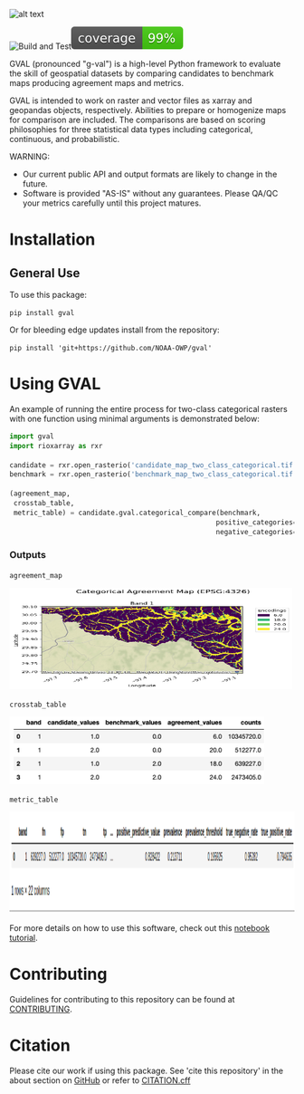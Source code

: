  ![alt
text](https://github.com/NOAA-OWP/gval/raw/main/docs/images/gval_light_mode.png#gh-light-mode-only)

![Build and
Test](https://github.com/NOAA-OWP/gval/actions/workflows/python-app.yml/badge.svg)![Coverage](https://github.com/NOAA-OWP/gval/raw/testing/docs/images/coverage.svg)

GVAL (pronounced "g-val") is a high-level Python framework to evaluate
the skill of geospatial datasets by comparing candidates to benchmark
maps producing agreement maps and metrics.

GVAL is intended to work on raster and vector files as xarray and
geopandas objects, respectively. Abilities to prepare or homogenize maps
for comparison are included. The comparisons are based on scoring
philosophies for three statistical data types including categorical,
continuous, and probabilistic.

WARNING:

- Our current public API and output formats are likely to change in
    the future.
- Software is provided "AS-IS" without any guarantees. Please QA/QC
    your metrics carefully until this project matures.

# Installation

## General Use

To use this package:

`pip install gval`

Or for bleeding edge updates install from the repository:

`pip install 'git+https://github.com/NOAA-OWP/gval'`

# Using GVAL

An example of running the entire process for two-class categorical
rasters with one function using minimal arguments is demonstrated below:

``` python
import gval
import rioxarray as rxr

candidate = rxr.open_rasterio('candidate_map_two_class_categorical.tif', mask_and_scale=True)
benchmark = rxr.open_rasterio('benchmark_map_two_class_categorical.tif', mask_and_scale=True)

(agreement_map,
 crosstab_table,
 metric_table) = candidate.gval.categorical_compare(benchmark,
                                                   positive_categories=[2],
                                                   negative_categories=[0, 1])
```

### Outputs

`agreement_map`

<img src="https://github.com/NOAA-OWP/gval/raw/main/docs/images/agreement_map.png" width="500" height="180" />

`crosstab_table`

<img src="https://github.com/NOAA-OWP/gval/raw/main/docs/images/cross_table.png" width="450" height="120" />

`metric_table`

<img src="https://github.com/NOAA-OWP/gval/raw/main/docs/images/metric_table.png" width="700" height="180" />

For more details on how to use this software, check out this [notebook
tutorial](https://github.com/NOAA-OWP/gval/blob/main/notebooks/Tutorial.ipynb).

# Contributing

Guidelines for contributing to this repository can be found at
[CONTRIBUTING](https://github.com/NOAA-OWP/gval/blob/main/CONTRIBUTING.MD).

# Citation

Please cite our work if using this package. See 'cite this repository'
in the about section on [GitHub](https://github.com/NOAA-OWP/gval/) or
refer to
[CITATION.cff](https://github.com/NOAA-OWP/gval/blob/main/CITATION.cff)

